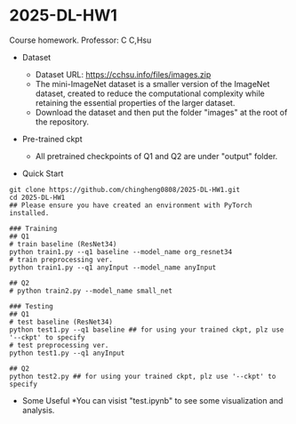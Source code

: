 # 2025-DL-HW1
Course homework. Professor: C C,Hsu

* Dataset
  * Dataset URL: https://cchsu.info/files/images.zip
  * The mini-ImageNet dataset is a smaller version of the ImageNet dataset, created to reduce the computational complexity while retaining the essential properties of the larger dataset.
  * Download the dataset and then put the folder "images" at the root of the repository.

* Pre-trained ckpt
   * All pretrained checkpoints of Q1 and Q2 are under "output" folder.

* Quick Start
```
git clone https://github.com/chingheng0808/2025-DL-HW1.git
cd 2025-DL-HW1
## Please ensure you have created an environment with PyTorch installed.

### Training
## Q1
# train baseline (ResNet34)
python train1.py --q1 baseline --model_name org_resnet34
# train preprocessing ver. 
python train1.py --q1 anyInput --model_name anyInput

## Q2
# python train2.py --model_name small_net

### Testing
## Q1
# test baseline (ResNet34)
python test1.py --q1 baseline ## for using your trained ckpt, plz use '--ckpt' to specify
# test preprocessing ver. 
python test1.py --q1 anyInput

## Q2
python test2.py ## for using your trained ckpt, plz use '--ckpt' to specify
```

* Some Useful
  *You can visist "test.ipynb" to see some visualization and analysis.

